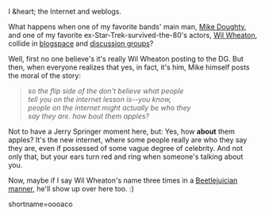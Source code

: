 <p>I &amp;heart; the Internet and weblogs.</p>
<p>What happens when one of my favorite bands' main man, <a href="http://www.superspecialquestions.com">Mike Doughty</a>, and one of my favorite ex-Star-Trek-survived-the-80's actors, <a href="http://www.wilwheaton.net">Wil Wheaton</a>, collide in <a href="http://www.wilwheaton.net/mt/archives/001030.php">blogspace</a> and <a href="http://www.templar.com/doughty/forum/messages/3857/4818.html?TuesdayApril3020021007am">discussion groups</a>?</p>
<p>Well, first no one believe's it's really Wil Wheaton posting to the DG.  But then, when everyone realizes that yes, in fact, it's him, Mike himself posts the moral of the story:<blockquote><i>so the flip side of the don't believe what people<br />
tell you on the internet lesson is--you know,<br />
people on the internet might actually be who they<br />
say they are. how bout them apples?</i></blockquote>Not to have a Jerry Springer moment here, but:  Yes, how <b>about</b> them apples?  It's the new internet, where some people really are who they say they are, even if possessed of some vague degree of celebrity.  And not only that, but your ears turn red and ring when someone's talking about you.</p>
<p>Now, maybe if I say Wil Wheaton's name three times in a <a href="http://us.imdb.com/Title?0094721">Beetlejuician manner</a>, he'll show up over here too.  :)</p>
<!--more-->
shortname=oooaco
